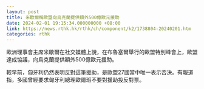 ```yaml
---
layout: post
title: 米歇爾稱歐盟向烏克蘭提供額外500億歐元援助
date: 2024-02-01 19:15:34.000000000 +08:00
link: https://news.rthk.hk/rthk/ch/component/k2/1738804-20240201.htm
categories: rthk
---
```


歐洲理事會主席米歇爾在社交媒體上說，在布魯塞爾舉行的歐盟特別峰會上，歐盟達成協議，向烏克蘭提供額外500億歐元援助。

較早前，匈牙利仍然表明反對這筆援助，是歐盟27國當中唯一表示否決。有報道指，多國曾經要求匈牙利總理歐爾班不要對援助投反對票。

